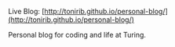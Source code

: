 Live Blog: [http://tonirib.github.io/personal-blog/](http://tonirib.github.io/personal-blog/)

Personal blog for coding and life at Turing.
